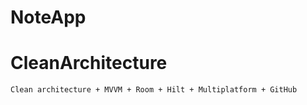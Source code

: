 # NoteApp
# CleanArchitecture
``Clean architecture + MVVM + Room + Hilt + Multiplatform + GitHub`` 
